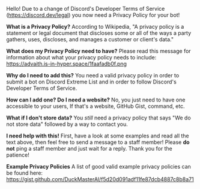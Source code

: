 Hello! Due to a change of Discord's Developer Terms of Service (<https://discord.dev/legal>) you now need a Privacy Policy for your bot!

**What is a Privacy Policy?**
According to Wikipedia, "A privacy policy is a statement or legal document that discloses some or all of the ways a party gathers, uses, discloses, and manages a customer or client's data."

**What does my Privacy Policy need to have?**
Please read this message for information about what your privacy policy needs to include: https://advaith.is-in-hyper.space/1faafadb0f.png

**Why do I need to add this?**
You need a valid privacy policy in order to submit a bot on Discord Extreme List and in order to follow Discord's Developer Terms of Service.

**How can I add one? Do I need a website?**
No, you just need to have one accessible to your users, If that's a website, GitHub Gist, command, etc.

**What if I don't store data?**
You _still_ need a privacy policy that says "We do not store data" followed by a way to contact you.

**I need help with this!**
First, have a look at some examples and read all the text above, then feel free to send a message to a staff member!
Please **do not** ping a staff member and just wait for a reply. Thank you for the patience!

**Example Privacy Policies**
A list of good valid example privacy policies can be found here: <https://gist.github.com/DuckMasterAl/f5d20d091adf11fe87dcb4887c8b8a71>
